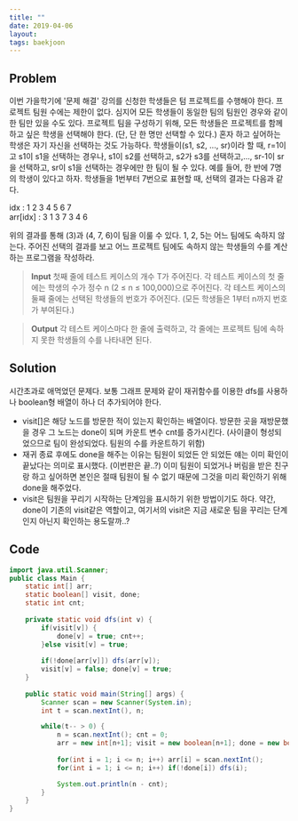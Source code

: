 ```yaml
---
title: ""
date: 2019-04-06
layout:
tags: baekjoon
---
```



## Problem
이번 가을학기에 '문제 해결' 강의를 신청한 학생들은 텀 프로젝트를 수행해야 한다. 프로젝트 팀원 수에는 제한이 없다. 심지어 모든 학생들이 동일한 팀의 팀원인 경우와 같이 한 팀만 있을 수도 있다. 프로젝트 팀을 구성하기 위해, 모든 학생들은 프로젝트를 함께하고 싶은 학생을 선택해야 한다. (단, 단 한 명만 선택할 수 있다.) 혼자 하고 싶어하는 학생은 자기 자신을 선택하는 것도 가능하다.
학생들이(s1, s2, ..., sr)이라 할 때, r=1이고 s1이 s1을 선택하는 경우나, s1이 s2를 선택하고, s2가 s3를 선택하고,..., sr-1이 sr을 선택하고, sr이 s1을 선택하는 경우에만 한 팀이 될 수 있다.
예를 들어, 한 반에 7명의 학생이 있다고 하자. 학생들을 1번부터 7번으로 표현할 때, 선택의 결과는 다음과 같다.

idx      : 1	2	3	4	5	6	7<br>
arr[idx] : 3	1	3	7	3	4	6

위의 결과를 통해 (3)과 (4, 7, 6)이 팀을 이룰 수 있다. 1, 2, 5는 어느 팀에도 속하지 않는다.
주어진 선택의 결과를 보고 어느 프로젝트 팀에도 속하지 않는 학생들의 수를 계산하는 프로그램을 작성하라.

> <b>Input</b>
첫째 줄에 테스트 케이스의 개수 T가 주어진다. 각 테스트 케이스의 첫 줄에는 학생의 수가 정수 n (2 ≤ n ≤ 100,000)으로 주어진다. 각 테스트 케이스의 둘째 줄에는 선택된 학생들의 번호가 주어진다. (모든 학생들은 1부터 n까지 번호가 부여된다.)

> <b>Output</b>
각 테스트 케이스마다 한 줄에 출력하고, 각 줄에는 프로젝트 팀에 속하지 못한 학생들의 수를 나타내면 된다.

## Solution
시간초과로 애먹었던 문제다. 보통 그래프 문제와 같이 재귀함수를 이용한 dfs를 사용하나 boolean형 배열이 하나 더 추가되어야 한다.
- visit[]은 해당 노드를 방문한 적이 있는지 확인하는 배열이다. 방문한 곳을 재방문했을 경우 그 노드는 done이 되며 카운트 변수 cnt를 증가시킨다. (사이클이 형성되었으므로 팀이 완성되었다. 팀원의 수를 카운트하기 위함)
- 재귀 종료 후에도 done을 해주는 이유는 팀원이 되었든 안 되었든 얘는 이미 확인이 끝났다는 의미로 표시했다. (이번판은 끝..?) 이미 팀원이 되었거나 버림을 받은 친구랑 하고 싶어하면 본인은 절때 팀원이 될 수 없기 때문에 그것을 미리 확인하기 위해 done을 해주었다.
- visit은 팀원을 꾸리기 시작하는 단계임을 표시하기 위한 방법이기도 하다. 약간, done이 기존의 visit같은 역할이고, 여기서의 visit은 지금 새로운 팀을 꾸리는 단계인지 아닌지 확인하는 용도랄까..?


## Code
```java
import java.util.Scanner;
public class Main {
	static int[] arr;
	static boolean[] visit, done;
	static int cnt;
	
	private static void dfs(int v) {
		if(visit[v]) {
			done[v] = true; cnt++;
		}else visit[v] = true;
		
		if(!done[arr[v]]) dfs(arr[v]);
		visit[v] = false; done[v] = true;
	}
	
	public static void main(String[] args) {
		Scanner scan = new Scanner(System.in);
		int t = scan.nextInt(), n;

		while(t-- > 0) {
			n = scan.nextInt(); cnt = 0;
			arr = new int[n+1]; visit = new boolean[n+1]; done = new boolean[n+1];
			
			for(int i = 1; i <= n; i++) arr[i] = scan.nextInt();
			for(int i = 1; i <= n; i++) if(!done[i]) dfs(i); 

			System.out.println(n - cnt); 
		}
	}
}
```
